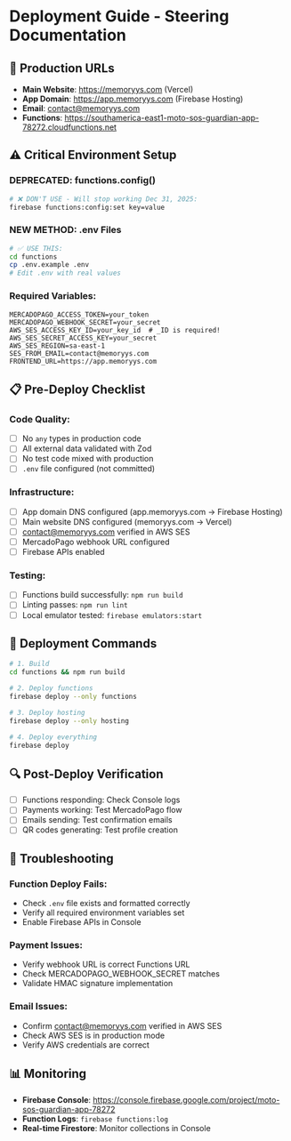 # Deployment Guide - Steering Documentation

## 🚀 Production URLs

- **Main Website**: https://memoryys.com (Vercel)
- **App Domain**: https://app.memoryys.com (Firebase Hosting)
- **Email**: contact@memoryys.com
- **Functions**: https://southamerica-east1-moto-sos-guardian-app-78272.cloudfunctions.net

## ⚠️ Critical Environment Setup

### DEPRECATED: functions.config()

```bash
# ❌ DON'T USE - Will stop working Dec 31, 2025:
firebase functions:config:set key=value
```

### NEW METHOD: .env Files

```bash
# ✅ USE THIS:
cd functions
cp .env.example .env
# Edit .env with real values
```

### Required Variables:

```env
MERCADOPAGO_ACCESS_TOKEN=your_token
MERCADOPAGO_WEBHOOK_SECRET=your_secret
AWS_SES_ACCESS_KEY_ID=your_key_id  # _ID is required!
AWS_SES_SECRET_ACCESS_KEY=your_secret
AWS_SES_REGION=sa-east-1
SES_FROM_EMAIL=contact@memoryys.com
FRONTEND_URL=https://app.memoryys.com
```

## 📋 Pre-Deploy Checklist

### Code Quality:

- [ ] No `any` types in production code
- [ ] All external data validated with Zod
- [ ] No test code mixed with production
- [ ] `.env` file configured (not committed)

### Infrastructure:

- [ ] App domain DNS configured (app.memoryys.com → Firebase Hosting)
- [ ] Main website DNS configured (memoryys.com → Vercel)
- [ ] contact@memoryys.com verified in AWS SES
- [ ] MercadoPago webhook URL configured
- [ ] Firebase APIs enabled

### Testing:

- [ ] Functions build successfully: `npm run build`
- [ ] Linting passes: `npm run lint`
- [ ] Local emulator tested: `firebase emulators:start`

## 🚀 Deployment Commands

```bash
# 1. Build
cd functions && npm run build

# 2. Deploy functions
firebase deploy --only functions

# 3. Deploy hosting
firebase deploy --only hosting

# 4. Deploy everything
firebase deploy
```

## 🔍 Post-Deploy Verification

- [ ] Functions responding: Check Console logs
- [ ] Payments working: Test MercadoPago flow
- [ ] Emails sending: Test confirmation emails
- [ ] QR codes generating: Test profile creation

## 🚨 Troubleshooting

### Function Deploy Fails:

- Check `.env` file exists and formatted correctly
- Verify all required environment variables set
- Enable Firebase APIs in Console

### Payment Issues:

- Verify webhook URL is correct Functions URL
- Check MERCADOPAGO_WEBHOOK_SECRET matches
- Validate HMAC signature implementation

### Email Issues:

- Confirm contact@memoryys.com verified in AWS SES
- Check AWS SES is in production mode
- Verify AWS credentials are correct

## 📊 Monitoring

- **Firebase Console**: https://console.firebase.google.com/project/moto-sos-guardian-app-78272
- **Function Logs**: `firebase functions:log`
- **Real-time Firestore**: Monitor collections in Console
